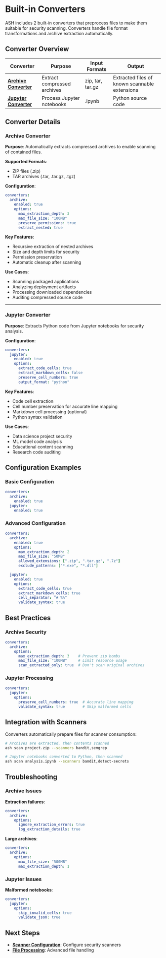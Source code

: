 # Built-in Converters

ASH includes 2 built-in converters that preprocess files to make them suitable for security scanning. Converters handle file format transformations and archive extraction automatically.

## Converter Overview

| Converter                                   | Purpose                     | Input Formats    | Output                                        |
|---------------------------------------------|-----------------------------|------------------|-----------------------------------------------|
| **[Archive Converter](#archive-converter)** | Extract compressed archives | zip, tar, tar.gz | Extracted files of known scannable extensions |
| **[Jupyter Converter](#jupyter-converter)** | Process Jupyter notebooks   | .ipynb           | Python source code                            |

## Converter Details

### Archive Converter

**Purpose**: Automatically extracts compressed archives to enable scanning of contained files.

**Supported Formats**:
- ZIP files (.zip)
- TAR archives (.tar, .tar.gz, .tgz)

**Configuration**:
```yaml
converters:
  archive:
    enabled: true
    options:
      max_extraction_depth: 3
      max_file_size: "100MB"
      preserve_permissions: true
      extract_nested: true
```

**Key Features**:
- Recursive extraction of nested archives
- Size and depth limits for security
- Permission preservation
- Automatic cleanup after scanning

**Use Cases**:
- Scanning packaged applications
- Analyzing deployment artifacts
- Processing downloaded dependencies
- Auditing compressed source code

---

### Jupyter Converter

**Purpose**: Extracts Python code from Jupyter notebooks for security analysis.

**Configuration**:
```yaml
converters:
  jupyter:
    enabled: true
    options:
      extract_code_cells: true
      extract_markdown_cells: false
      preserve_cell_numbers: true
      output_format: "python"
```

**Key Features**:
- Code cell extraction
- Cell number preservation for accurate line mapping
- Markdown cell processing (optional)
- Python syntax validation

**Use Cases**:
- Data science project security
- ML model code analysis
- Educational content scanning
- Research code auditing

## Configuration Examples

### Basic Configuration

```yaml
converters:
  archive:
    enabled: true
  jupyter:
    enabled: true
```

### Advanced Configuration

```yaml
converters:
  archive:
    enabled: true
    options:
      max_extraction_depth: 2
      max_file_size: "50MB"
      allowed_extensions: [".zip", ".tar.gz", ".7z"]
      exclude_patterns: ["*.exe", "*.dll"]

  jupyter:
    enabled: true
    options:
      extract_code_cells: true
      extract_markdown_cells: true
      cell_separator: "# %%"
      validate_syntax: true
```

## Best Practices

### Archive Security

```yaml
converters:
  archive:
    options:
      max_extraction_depth: 3    # Prevent zip bombs
      max_file_size: "100MB"     # Limit resource usage
      scan_extracted_only: true  # Don't scan original archives
```

### Jupyter Processing

```yaml
converters:
  jupyter:
    options:
      preserve_cell_numbers: true  # Accurate line mapping
      validate_syntax: true        # Skip malformed cells
```

## Integration with Scanners

Converters automatically prepare files for scanner consumption:

```bash
# Archives are extracted, then contents scanned
ash scan project.zip --scanners bandit,semgrep

# Jupyter notebooks converted to Python, then scanned
ash scan analysis.ipynb --scanners bandit,detect-secrets
```

## Troubleshooting

### Archive Issues

**Extraction failures**:
```yaml
converters:
  archive:
    options:
      ignore_extraction_errors: true
      log_extraction_details: true
```

**Large archives**:
```yaml
converters:
  archive:
    options:
      max_file_size: "500MB"
      max_extraction_depth: 1
```

### Jupyter Issues

**Malformed notebooks**:
```yaml
converters:
  jupyter:
    options:
      skip_invalid_cells: true
      validate_json: true
```

## Next Steps

- **[Scanner Configuration](scanners.md)**: Configure security scanners
- **[File Processing](../../advanced-usage.md)**: Advanced file handling
